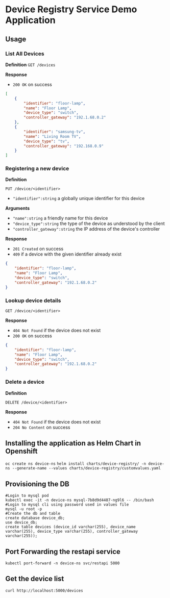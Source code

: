 # Device Registry Service Demo Application


## Usage


### List All Devices

**Definition**
`GET /devices`

**Response**
- `200 OK` on success

```json
[
    {
        "identifier": "floor-lamp",
        "name": "Floor Lamp",
        "device_type": "switch",
        "controller_gateway": "192.1.68.0.2"
    },
    {
        "identifier": "samsung-tv",
        "name": "Living Room TV",
        "device_type": "tv",
        "controller_gateway": "192.168.0.9"
    }
]
```

### Registering a new device

**Definition**

`PUT /device/<identifier>`

- `"identifier":string` a globally unique identifier for this device

**Arguments**

- `"name":string` a friendly name for this device
- `"device_type":string` the type of the device as understood by the client
- `"controller_gateway":string` the IP address of the device's controller

**Response**

- `201 Created` on success
- `409` if a device with the given identifier already exist

```json
{
    "identifier": "floor-lamp",
    "name": "Floor Lamp",
    "device_type": "switch",
    "controller_gateway": "192.1.68.0.2"
}
```

### Lookup device details

`GET /device/<identifier>`

**Response**

- `404 Not Found` if the device does not exist
- `200 OK` on success

```json
{
    "identifier": "floor-lamp",
    "name": "Floor Lamp",
    "device_type": "switch",
    "controller_gateway": "192.1.68.0.2"
}
```

### Delete a device

**Definition**

`DELETE /device/<identifier>`

**Response**

- `404 Not Found` if the device does not exist
- `204 No Content` on success

## Installing the application as Helm Chart in Openshift

`oc create ns device-ns`
`helm install charts/device-registry/ -n device-ns --generate-name --values charts/device-registry/customvalues.yaml`

## Provisioning the DB

```
#Login to mysql pod
kubectl exec -it -n device-ns mysql-7b8d9d4487-ng9l6 -- /bin/bash
#Login to mysql cli using password used in values file
mysql -u root -p
#Create the db and table
create database device_db;
use device_db;
create table devices (device_id varchar(255), device_name varchar(255), device_type varchar(255), controller_gateway varchar(255));
```

## Port Forwarding the restapi service

`kubectl port-forward -n device-ns svc/restapi 5000`

## Get the device list 

`curl http://localhost:5000/devices`

